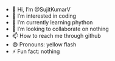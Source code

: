 - 👋 Hi, I’m @SujitKumarV
- 👀 I’m interested in coding
- 🌱 I’m currently learning phython
- 💞️ I’m looking to collaborate on nothing
- 📫 How to reach me through github
- 😄 Pronouns: yellow flash
- ⚡ Fun fact: nothing

<!---
SujitKumarV/SujitKumarV is a ✨ special ✨ repository because its `README.md` (this file) appears on your GitHub profile.
You can click the Preview link to take a look at your changes.
--->
